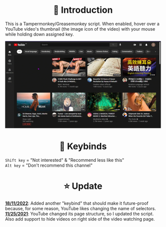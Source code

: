 <h1 align="center"> 📌 Introduction</h1>

This is a Tampermonkey/Greasemonkey script. When enabled, hover over a YouTube video's thumbnail (the image icon of the video) with your mouse while holding down assigned key.

![](https://raw.githubusercontent.com/0x7FFFFFFFFFFFFFFF/I_am_not_interested_in_this_youtube_video/main/youtube.gif)

<h1 align="center"> 📜 Keybinds </h1>

`Shift key` = "Not interested" & "Recommend less like this"  
`Alt key` = "Don't recommend this channel"  

<h1 align="center"> ⭐ Update </h1>

<ins>**18/11/2022**</ins>: Added another "keybind" that should make it future-proof because, for some reason, YouTube likes changing the name of selectors.  
<ins>**11/25/2021**</ins>: YouTube changed its page structure, so I updated the script. Also add support to hide videos on right side of the video watching page.  
